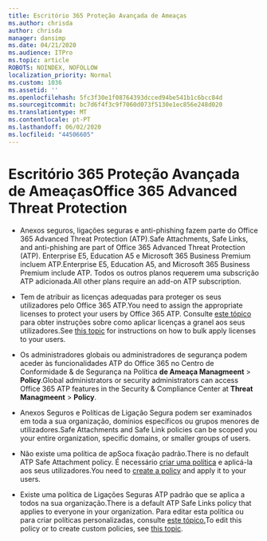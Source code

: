 ```yaml
---
title: Escritório 365 Proteção Avançada de Ameaças
ms.author: chrisda
author: chrisda
manager: dansimp
ms.date: 04/21/2020
ms.audience: ITPro
ms.topic: article
ROBOTS: NOINDEX, NOFOLLOW
localization_priority: Normal
ms.custom: 1036
ms.assetid: ''
ms.openlocfilehash: 5fc3f30e1f08764393dcced94be541b1c6bcc84d
ms.sourcegitcommit: bc7d6f4f3c9f7060d073f5130e1ec856e248d020
ms.translationtype: MT
ms.contentlocale: pt-PT
ms.lasthandoff: 06/02/2020
ms.locfileid: "44506605"
---
```

# <a name="office-365-advanced-threat-protection"></a><span data-ttu-id="5d65e-102">Escritório 365 Proteção Avançada de Ameaças</span><span class="sxs-lookup"><span data-stu-id="5d65e-102">Office 365 Advanced Threat Protection</span></span>

- <span data-ttu-id="5d65e-103">Anexos seguros, ligações seguras e anti-phishing fazem parte do Office 365 Advanced Threat Protection (ATP).</span><span class="sxs-lookup"><span data-stu-id="5d65e-103">Safe Attachments, Safe Links, and anti-phishing are part of Office 365 Advanced Threat Protection (ATP).</span></span> <span data-ttu-id="5d65e-104">Enterprise E5, Education A5 e Microsoft 365 Business Premium incluem ATP.</span><span class="sxs-lookup"><span data-stu-id="5d65e-104">Enterprise E5, Education A5, and Microsoft 365 Business Premium include ATP.</span></span> <span data-ttu-id="5d65e-105">Todos os outros planos requerem uma subscrição ATP adicionada.</span><span class="sxs-lookup"><span data-stu-id="5d65e-105">All other plans require an add-on ATP subscription.</span></span>

- <span data-ttu-id="5d65e-106">Tem de atribuir as licenças adequadas para proteger os seus utilizadores pelo Office 365 ATP.</span><span class="sxs-lookup"><span data-stu-id="5d65e-106">You need to assign the appropriate licenses to protect your users by Office 365 ATP.</span></span> <span data-ttu-id="5d65e-107">Consulte [este tópico](https://docs.microsoft.com/microsoft-365/admin/add-users/add-users) para obter instruções sobre como aplicar licenças a granel aos seus utilizadores.</span><span class="sxs-lookup"><span data-stu-id="5d65e-107">See [this topic](https://docs.microsoft.com/microsoft-365/admin/add-users/add-users) for instructions on how to bulk apply licenses to your users.</span></span>

- <span data-ttu-id="5d65e-108">Os administradores globais ou administradores de segurança podem aceder às funcionalidades ATP do Office 365 no Centro de Conformidade & de Segurança na Política **de Ameaça Managmeent** \> **Policy**.</span><span class="sxs-lookup"><span data-stu-id="5d65e-108">Global administrators or security administrators can access Office 365 ATP features in the Security & Compliance Center at **Threat Managmeent** \> **Policy**.</span></span>

- <span data-ttu-id="5d65e-109">Anexos Seguros e Políticas de Ligação Segura podem ser examinados em toda a sua organização, domínios específicos ou grupos menores de utilizadores.</span><span class="sxs-lookup"><span data-stu-id="5d65e-109">Safe Attachments and Safe Link policies can be scoped you your entire organization, specific domains, or smaller groups of users.</span></span>

- <span data-ttu-id="5d65e-110">Não existe uma política de apSoca fixação padrão.</span><span class="sxs-lookup"><span data-stu-id="5d65e-110">There is no default ATP Safe Attachment policy.</span></span> <span data-ttu-id="5d65e-111">É necessário [criar uma política](https://docs.microsoft.com/microsoft-365/security/office-365-security/set-up-atp-safe-attachments-policies) e aplicá-la aos seus utilizadores.</span><span class="sxs-lookup"><span data-stu-id="5d65e-111">You need to [create a policy](https://docs.microsoft.com/microsoft-365/security/office-365-security/set-up-atp-safe-attachments-policies) and apply it to your users.</span></span>

- <span data-ttu-id="5d65e-112">Existe uma política de Ligações Seguras ATP padrão que se aplica a todos na sua organização.</span><span class="sxs-lookup"><span data-stu-id="5d65e-112">There is a default ATP Safe Links policy that applies to everyone in your organization.</span></span> <span data-ttu-id="5d65e-113">Para editar esta política ou para criar políticas personalizadas, consulte [este tópico.](https://docs.microsoft.com/microsoft-365/security/office-365-security/set-up-atp-safe-links-policies)</span><span class="sxs-lookup"><span data-stu-id="5d65e-113">To edit this policy or to create custom policies, see [this topic](https://docs.microsoft.com/microsoft-365/security/office-365-security/set-up-atp-safe-links-policies).</span></span>
